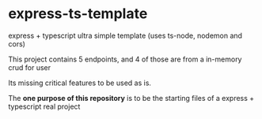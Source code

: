 # express-ts-template

express + typescript ultra simple template (uses ts-node, nodemon and cors)

This project contains 5 endpoints, and 4 of those are from a in-memory crud for user

Its missing critical features to be used as is.

The **one purpose of this repository** is to be the starting files of a express + typescript real project
